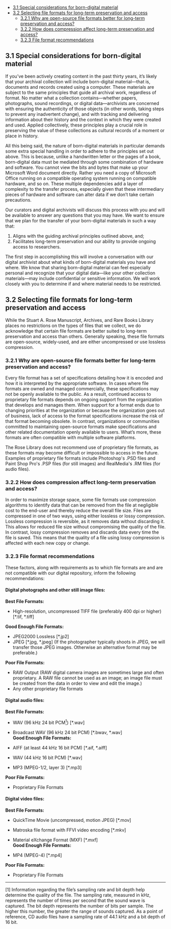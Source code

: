 * [3.1 Special considerations for born-digital material](#31-special-considerations-for-born-digital-material)
* [3.2 Selecting file formats for long-term preservation and access](#32-selecting-file-formats-for-long-term-preservation-and-access)
	* [3.2.1 Why are open-source file formats better for long-term preservation and access?](#321-why-are-open-source-file-formats-better-for-long-term-preservation-and-access)
	* [3.2.2 How does compression affect long-term preservation and access?](#322-how-does-compression-affect-long-term-preservation-and-access)
	* [3.2.3 File format recommendations](#323-file-format-recommendations)

## 3.1 Special considerations for born-digital material

If you’ve been actively creating content in the past thirty years, it’s likely that your archival collection will include born-digital material—that is, documents and records created using a computer. These materials are subject to the same principles that guide all archival work, regardless of format. No matter what a collection contains—whether papers, photographs, sound recordings, or digital data—archivists are concerned with ensuring the authenticity of those objects (in other words, taking steps to prevent any inadvertent change), and with tracking and delivering information about their history and the context in which they were created and used. Applied collectively, these principles play a crucial role in preserving the value of these collections as cultural records of a moment or place in history.

All this being said, the nature of born-digital materials in particular demands some extra special handling in order to adhere to the principles set out above. This is because, unlike a handwritten letter or the pages of a book, born-digital data must be mediated through some combination of hardware and software. You cannot view the bits and bytes that make up your Microsoft Word document directly. Rather you need a copy of Microsoft Office running on a compatible operating system running on compatible hardware, and so on. These multiple dependencies add a layer of complexity to the transfer process, especially given that these intermediary pieces of hardware and software can alter data if we don’t take certain precautions. 

Our curators and digital archivists will discuss this process with you and will be available to answer any questions that you may have. We want to ensure that we plan for the transfer of your born-digital materials in such a way that:

1.	Aligns with the guiding archival principles outlined above, and; 
2.	Facilitates long-term preservation and our ability to provide ongoing access to researchers.

The first step in accomplishing this will involve a conversation with our digital archivist about what kinds of born-digital materials you have and where. We know that sharing born-digital material can feel especially personal and recognize that your digital data—like your other collection materials—may include confidential or sensitive information. We will work closely with you to determine if and where material needs to be restricted.

## 3.2 Selecting file formats for long-term preservation and access

While the Stuart A. Rose Manuscript, Archives, and Rare Books Library places no restrictions on the types of files that we collect, we do acknowledge that certain file formats are better suited to long-term preservation and access than others. Generally speaking, these file formats are open-source, widely-used, and are either uncompressed or use lossless compression.

### 3.2.1 Why are open-source file formats better for long-term preservation and access?

Every file format has a set of specifications detailing how it is encoded and how it is interpreted by the appropriate software. In cases where file formats are owned and managed commercially, these specifications may not be openly available to the public. As a result, continued access to proprietary file formats depends on ongoing support from the organization that develops and manages them. When support for a format ends due to changing priorities at the organization or because the organization goes out of business, lack of access to the format specifications increase the risk of that format becoming obsolete. In contrast, organizations or communities committed to maintaining open-source formats make specifications and other related documentation openly available to users. What’s more, these formats are often compatible with multiple software platforms.

The Rose Library does not recommend use of proprietary file formats, as these formats may become difficult or impossible to access in the future. Examples of proprietary file formats include Photoshop's .PSD files and Paint Shop Pro's .PSP files (for still images) and RealMedia's .RM files (for audio files).

### 3.2.2 How does compression affect long-term preservation and access? 

In order to maximize storage space, some file formats use compression algorithms to identify data that can be removed from the file at negligible cost to the end-user and thereby reduce the overall file size. Files are compressed in one of two ways, using either lossless or lossy compression. Lossless compression is reversible, as it removes data without discarding it. This allows for reduced file size without compromising the quality of the file. In contrast, lossy compression removes and discards data every time the file is saved. This means that the quality of a file using lossy compression is affected with each new copy or change.

### 3.2.3 File format recommendations

These factors, along with requirements as to which file formats are and are not compatible with our digital repository, inform the following recommendations:

#### Digital photographs and other still image files:

**Best File Formats:**    

* High-resolution, uncompressed TIFF file (preferably 400 dpi or higher) [*.tif, *.tiff]                                                              

**Good Enough File Formats:**   

* JPEG2000 Lossless [*.jp2] 
* JPEG [*.jpg, *.jpeg] (If the photographer typically shoots in JPEG, we will transfer those JPEG images. Otherwise an alternative format may be preferable.)                                                        

**Poor File Formats:**   

* RAW Output (RAW digital camera images are sometimes large and often proprietary. A RAW file cannot be used as an image; an image file must be created from the data in order to view and edit the image.) 
* Any other proprietary file formats                                                                                                                                          

#### Digital audio files:

**Best File Formats:**    

* WAV (96 kHz 24 bit PCM<a href="#anchor1"><sup>1</sup></a>) [*.wav]  
* Broadcast WAV (96 kHz 24 bit PCM) [*.bwav, *.wav]                                                     
**Good Enough File Formats:**   

* AIFF (at least 44 kHz 16 bit PCM) [*.aif, *.aiff]
* WAV (44 kHz 16 bit PCM) [*.wav]      
* MP3 (MPEG-1/2, layer 3) [*.mp3]                                                

**Poor File Formats:**   

* Proprietary File Formats  

#### Digital video files:

**Best File Formats:**    

* QuickTime Movie (uncompressed, motion JPEG) [*.mov]
* Matroska file format with FFVI video encoding [*.mkv]  
* Material eXchange Format (MXF) [*.mxf]                                                   
**Good Enough File Formats:**   

* MP4 (MPEG-4) [*.mp4]                                            

**Poor File Formats:**   

* Proprietary File Formats  

---

<a id="anchor1">[1]</a> Information regarding the file’s sampling rate and bit depth help determine the quality of the file. The sampling rate, measured in kHz, represents the number of times per second that the sound wave is captured. The bit depth represents the number of bits per sample. The higher this number, the greater the range of sounds captured. As a point of reference, CD audio files have a sampling rate of 44.1 kHz and a bit depth of 16 bit.

